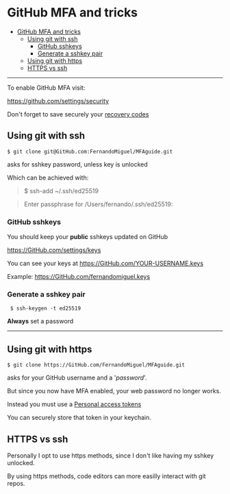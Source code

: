 # GitHub MFA and tricks

<!-- TOC -->

- [GitHub MFA and tricks](#github-mfa-and-tricks)
    - [Using git with ssh](#using-git-with-ssh)
        - [GitHub sshkeys](#github-sshkeys)
        - [Generate a sshkey pair](#generate-a-sshkey-pair)
    - [Using git with https](#using-git-with-https)
    - [HTTPS vs ssh](#https-vs-ssh)

<!-- /TOC -->
***

To enable GitHub MFA visit:

https://github.com/settings/security

Don't forget to save securely your [recovery codes](https://github.com/settings/auth/recovery-codes)


## Using git with ssh

`$ git clone git@GitHub.com:FernandoMiguel/MFAguide.git`

asks for sshkey password, unless key is unlocked 

Which can be achieved with:
> $ ssh-add  ~/.ssh/ed25519

> Enter passphrase for /Users/fernando/.ssh/ed25519:

### GitHub sshkeys
You should keep your **public** sshkeys updated on GitHub

https://GitHub.com/settings/keys

You can see your keys at https://GitHub.com/YOUR-USERNAME.keys

Example: https://GitHub.com/fernandomiguel.keys

### Generate a sshkey pair
` $ ssh-keygen -t ed25519`

**Always** set a password

***

## Using git with https

`$ git clone https://GitHub.com/FernandoMiguel/MFAguide.git`

asks for your GitHub username and a '_password_'. 

But since you now have MFA enabled, your web password no longer works.

Instead you must use a [Personal access tokens](https://GitHub.com/settings/tokens)

You can securely store that token in your keychain.


## HTTPS vs ssh

Personally I opt to use https methods, since I don't like having my sshkey unlocked.

By using https methods, code editors can more easilly interact with git repos.